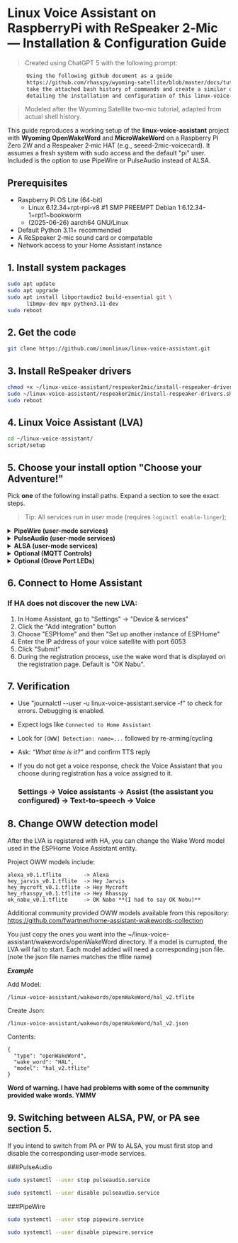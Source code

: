 # Linux Voice Assistant on RaspberryPi with ReSpeaker 2‑Mic — Installation & Configuration Guide

> Created using ChatGPT 5 with the following prompt:
```html
      Using the following github document as a guide
      https://github.com/rhasspy/wyoming-satellite/blob/master/docs/tutorial_2mic.md,
      take the attached bash history of commands and create a similar document
      detailing the installation and configuration of this linux-voice-assistant project.
```
> Modeled after the Wyoming Satellite two‑mic tutorial, adapted from actual shell history.

This guide reproduces a working setup of the **linux-voice-assistant** project with **Wyoming OpenWakeWord** and **MicroWakeWord** on a Raspberry PI Zero 2W and a Respeaker 2‑mic HAT (e.g., seeed-2mic-voicecard). It assumes a fresh system with sudo access and the default "pi" user. Included is the option to use PipeWire or PulseAudio instead of ALSA.

## Prerequisites
- Raspberry Pi OS Lite (64-bit)
  - Linux 6.12.34+rpt-rpi-v8 #1 SMP PREEMPT Debian 1:6.12.34-1+rpt1~bookworm
  - (2025-06-26) aarch64 GNU/Linux
- Default Python 3.11+ recommended
- A ReSpeaker 2‑mic sound card or compatable
- Network access to your Home Assistant instance


## 1. Install system packages

```bash
sudo apt update
sudo apt upgrade
sudo apt install libportaudio2 build-essential git \
      libmpv-dev mpv python3.11-dev 
sudo reboot
```


## 2. Get the code

```bash
git clone https://github.com/imonlinux/linux-voice-assistant.git
```


## 3. Install ReSpeaker drivers

```bash
chmod +x ~/linux-voice-assistant/respeaker2mic/install-respeaker-drivers.sh
sudo ~/linux-voice-assistant/respeaker2mic/install-respeaker-drivers.sh 
sudo reboot
```


## 4. Linux Voice Assistant (LVA)

```bash
cd ~/linux-voice-assistant/
script/setup
```


## 5. Choose your install option "Choose your Adventure!"

Pick **one** of the following install paths. Expand a section to see the exact steps.

> Tip: All services run in *user* mode (requires `loginctl enable-linger`);

<details>
<summary><strong>PipeWire (user-mode services)</strong></summary>

**Prep (PipeWire):** Follow the PipeWire tutorial first: [the tutorial](install_pipewire.md).

**Enable linger (required for user services to start after reboot):**
```bash
sudo loginctl enable-linger pi
```

**Install LVA user-mode services:**
```bash
mkdir -p ~/.config/systemd/user
```

```bash
cp ~/linux-voice-assistant/service/user-pw-linux-voice-assistant.service    ~/.config/systemd/user/linux-voice-assistant.service
```

**Enable & start:**
```bash
systemctl --user daemon-reload
systemctl --user enable --now linux-voice-assistant.service
```

**Verify:**
```bash
systemctl --user status linux-voice-assistant --no-pager -l
```
</details>

<details>
<summary><strong>PulseAudio (user-mode services)</strong></summary>

**Prep (PulseAudio):** Follow the PulseAudio tutorial first: [the tutorial](install_pulseaudio.md).

**Enable linger (required for user services to start after reboot):**
```bash
sudo loginctl enable-linger pi
```

**Install LVA user-mode services:**
```bash
mkdir -p ~/.config/systemd/user
```

```bash
cp ~/linux-voice-assistant/service/user-pa-linux-voice-assistant.service   ~/.config/systemd/user/linux-voice-assistant.service
```

**Enable & start:**
```bash
systemctl --user daemon-reload
systemctl --user enable --now linux-voice-assistant.service
```

**Verify:**
```bash
systemctl --user status linux-voice-assistant --no-pager -l
```
</details>

<details>
<summary><strong>ALSA (user-mode services)</strong></summary>

**No extra audio stack needed.** If you’re using a different sound card/driver, confirm device names:
```bash
arecord -l
aplay -l
```

**Enable linger (required for user services to start after reboot):**
```bash
sudo loginctl enable-linger pi
```

**Install LVA user-mode services:**

```bash
mkdir -p ~/.config/systemd/user
```

```bash
cp ~/linux-voice-assistant/service/user-linux-voice-assistant.service     ~/.config/systemd/user/linux-voice-assistant.service
```

**Enable & start:**
```bash
systemctl --user daemon-reload
systemctl --user enable --now linux-voice-assistant.service
```

**Verify:**
```bash
systemctl --user status linux-voice-assistant --no-pager -l
```
</details>

<details>
<summary><strong>Optional (MQTT Controls)</strong></summary>


## 🔌 MQTT Controls Overview

The Linux Voice Assistant (LVA) creates several MQTT entities under the Home Assistant MQTT Discovery protocol. Each entity is prefixed by your LVA's unique device ID defined with the --name field in the LVA User-Mode Serviced Unit (e.g., `linux_voice_assistant`).

---

### 🎤 Microphone Mute (`switch` entity)

Controls the microphone mute state.

* **MQTT Discovery Topic:** `homeassistant/switch/<device_id>_mute/config`
* **Name:** `[LVA Name] Mute Microphone`
* **Icon:** `mdi:microphone-off`
* **Functionality:** Toggles the microphone mute. When muted, the LEDs will display a dim red `solid` effect.

---

## 💡 LED Control for Linux Voice Assistant
These are MQTT entities created by the Linux Voice Assistant for controlling its integrated LEDs (e.g., DotStar, NeoPixel). These entities integrate seamlessly with Home Assistant via MQTT Discovery, allowing you to manage LED effects, colors, brightness, and the number of connected LEDs directly from your Home Assistant interface.

---

### 🔢 Number of LEDs (`number` entity)

This entity allows you to specify the physical number of addressable LEDs connected to your device.


* **MQTT Discovery Topic:** `homeassistant/number/<device_id>_num_leds/config`
* **Name:** `[LVA Name] Number of LEDs`
* **Functionality:** Sets the total number of LEDs.
* **Important:** This setting requires a **restart of the LVA service file** to take effect, as the LED hardware driver needs to be re-initialized. The value is persisted in `preferences.json`.

---

### ✨ State-Based LED Controls (`select` and `light` entities)

For each distinct LVA state (Idle, Listening, Thinking, Responding, Error), a `select` entity for choosing an effect and a `light` entity for controlling color and brightness are created.

* **States:**
    * `idle` (e.g., `[LVA Name] Idle Effect`, `[LVA Name] Idle Color`)
    * `listening` (e.g., `[LVA Name] Listening Effect`, `[LVA Name] Listening Color`)
    * `thinking` (e.g., `[LVA Name] Thinking Effect`, `[LVA Name] Thinking Color`)
    * `responding` (e.g., `[LVA Name] Responding Effect`, `[LVA Name] Responding Color`)
    * `error` (e.g., `[LVA Name] Error Effect`, `[LVA Name] Error Color`)

#### `select` Entities (Effect Selector)

* **MQTT Discovery Topic:** `homeassistant/select/<device_id>_<state_name>_effect/config`
* **Name:** `[LVA Name] [State Name] Effect`
* **Icon:** `mdi:palette-swatch-variant`
* **Functionality:** Allows selection of an animation/effect for the specific LVA state.

#### `light` Entities (Color & Brightness Control)

* **MQTT Discovery Topic:** `homeassistant/light/<device_id>_<state_name>_color/config`
* **Name:** `[LVA Name] [State Name] Color`
* **Functionality:** Controls the color and brightness for the specific LVA state when the selected effect uses color. Supports RGB color mode and brightness.

---

## 🎨 Available LED Effects

The following effects can be selected via the `[State Name] Effect` (select) entities:

| Effect Name | Description |
| :--- | :--- |
| **Off** | All LEDs are turned off. |
| **Solid** | All LEDs display a single, constant color. |
| **Slow Pulse** | LEDs slowly fade in and out. |
| **Medium Pulse** | LEDs fade in and out at a moderate speed. |
| **Fast Pulse** | LEDs rapidly fade in and out. |
| **Slow Blink** | LEDs turn on and off slowly. |
| **Medium Blink** | LEDs turn on and off at a moderate speed. |
| **Fast Blink** | LEDs rapidly turn on and off. |
| **Spin** | A single LED "spins" around the strip. |

**Edit LVA user-mode service:**

```bash
systemctl --user edit --force --full linux-voice-assistant
```

**Add MQTT configuration entries to LVA user-mode service:**

```bash
  --mqtt-host <IP_Adress> \
  --mqtt-port 1883 \
  --mqtt-username <user_name> \
  --mqtt-password <password> \
```

**Example (Alsa LVA User Mode Service File)**
***Note: Change the MQTT values to match your system!***

```bash
[Unit]
Description=Linux Voice Assistant

[Service]
Type=simple
WorkingDirectory=/home/pi/linux-voice-assistant
Environment=PYTHONUNBUFFERED=1

ExecStart=/home/pi/linux-voice-assistant/script/run \
  --name 'Linux Voice Assistant' \
  --mqtt-host 192.168.1.2 \
  --mqtt-port 1883 \
  --mqtt-username mqtt \
  --mqtt-password Ch@ngeMe_1st \
  --wake-word-dir wakewords/openWakeWord  \
  --wake-word-dir wakewords \
  --stop-model stop \
  --audio-input-device seeed-2mic-voicecard \
  --audio-output-device alsa/plughw:CARD=seeed2micvoicec \
  --debug 

Restart=always
RestartSec=2

[Install]
WantedBy=default.target
```


**Enable & start:**
```bash
systemctl --user daemon-reload
systemctl --user restart linux-voice-assistant.service
```

**Verify:**
```bash
systemctl --user status linux-voice-assistant --no-pager -l
```
</details>

<details>
<summary><strong>Optional (Grove Port LEDs)</strong></summary>

This optional configuration support the use of the ReSpeaker 2Mic Grove Port with APA102 LEDs.

| Grove Pigtail | Function (on ReSpeaker Hat) | Solder to LED Strip |
| :--- | :--- | :--- |
| ⚫ **Black Wire** | Ground (GND) | **GND** (Ground) |
| 🔴 **Red Wire** | Power (VCC) | **VCC / 5V** (Power) |
| 🟡 **Yellow Wire** | GPIO12 (Signal 1) | **DI** (Data Input) |
| ⚪ **White Wire** | GPIO13 (Signal 2) | **CI** (Clock Input) |

**Edit LVA user-mode service:**

```bash
systemctl --user edit --force --full linux-voice-assistant
```

**Add Grove (GPIO) configuration entries to LVA user-mode service:**

```bash
  --led-interface gpio \
  --led-data-pin 12 \
  --led-clock-pin 13 \
```

**Example (Alsa LVA User Mode Service File with MQTT Enabled)**
***Note: Change the GPIO values to match your system!***

```bash
[Unit]
Description=Linux Voice Assistant

[Service]
Type=simple
WorkingDirectory=/home/pi/linux-voice-assistant
Environment=PYTHONUNBUFFERED=1

ExecStart=/home/pi/linux-voice-assistant/script/run \
  --name 'Linux Voice Assistant' \
  --mqtt-host 192.168.1.2 \
  --mqtt-port 1883 \
  --mqtt-username mqtt \
  --mqtt-password Ch@ngeMe_1st \
  --led-interface gpio \
  --led-data-pin 12 \
  --led-clock-pin 13 \
  --wake-word-dir wakewords/openWakeWord  \
  --wake-word-dir wakewords \
  --stop-model stop \
  --audio-input-device seeed-2mic-voicecard \
  --audio-output-device alsa/plughw:CARD=seeed2micvoicec \
  --debug 

Restart=always
RestartSec=2

[Install]
WantedBy=default.target
```


**Enable & start:**
```bash
systemctl --user daemon-reload
systemctl --user restart linux-voice-assistant.service
```

**Verify:**
```bash
systemctl --user status linux-voice-assistant --no-pager -l
```
</details>

## 6. Connect to Home Assistant

### If HA does not discover the new LVA:

1. In Home Assistant, go to "Settings" -> "Device & services"
2. Click the "Add integration" button
3. Choose "ESPHome" and then "Set up another instance of ESPHome"
4. Enter the IP address of your voice satellite with port 6053
5. Click "Submit"
6. During the registration process, use the wake word that is displayed on the registration page. Default is "OK Nabu".


## 7. Verification

- Use "journalctl --user -u linux-voice-assistant.service -f" to check for errors. Debugging is enabled.
 - Expect logs like `Connected to Home Assistant`
 - Look for `[OWW] Detection: name=...` followed by re-arming/cycling
 - Ask: *“What time is it?”* and confirm TTS reply
- If you do not get a voice response, check the Voice Assistant that you choose during registration has a voice assigned to it.
  
     ### Settings -> Voice assistants -> Assist (the assistant you configured) -> Text-to-speech -> Voice


## 8. Change OWW detection model

After the LVA is registered with HA, you can change the Wake Word model used in the ESPHome Voice Assistant entity.

Project OWW models include:

```text
alexa_v0.1.tflite       -> Alexa
hey_jarvis_v0.1.tflite  -> Hey Jarvis
hey_mycroft_v0.1.tflite -> Hey Mycroft
hey_rhasspy_v0.1.tflite -> Hey Rhasspy
ok_nabu_v0.1.tflite     -> OK Nabo **(I had to say OK Nobu)**
```

Additional community provided OWW models available from this repository:
https://github.com/fwartner/home-assistant-wakewords-collection

You just copy the ones you want into the ~/linux-voice-assistant/wakewords/openWakeWord directory. If a model is currupted, the LVA will fail to start.
Each model added will need a corresponding json file. (note the json file names matches the tflite name)

***Example***

Add Model:
```
/linux-voice-assistant/wakewords/openWakeWord/hal_v2.tflite
```
Create Json:
```
/linux-voice-assistant/wakewords/openWakeWord/hal_v2.json
```

Contents:
```
{
  "type": "openWakeWord",
  "wake_word": "HAL",
  "model": "hal_v2.tflite"
}
```

**Word of warning. I have had problems with some of the community provided wake words. YMMV**


## 9. Switching between ALSA, PW, or PA see section 5.

If you intend to switch from PA or PW to ALSA, you must first stop and disable the corresponding user-mode services.

###PulseAudio

```bash
sudo systemctl --user stop pulseaudio.service
```
```bash
sudo systemctl --user disable pulseaudio.service
```
###PipeWire

```bash
sudo systemctl --user stop pipewire.service
```
```bash
sudo systemctl --user disable pipewire.service
```

